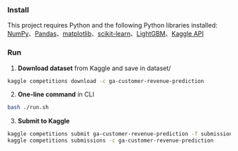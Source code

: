 ### Install

This project requires Python and the following Python libraries installed:
[NumPy](http://www.numpy.org/)、[Pandas](http://pandas.pydata.org/)、[matplotlib](https://matplotlib.org/)、[scikit-learn](http://scikit-learn.org/stable/)、[LightGBM](https://github.com/Microsoft/LightGBM)、[Kaggle API](https://github.com/Kaggle/kaggle-api)

### Run
1. **Download dataset** from Kaggle and save in dataset/

```bash
kaggle competitions download -c ga-customer-revenue-prediction
```

2. **One-line command** in CLI

```bash
bash ./run.sh
```

3. **Submit to Kaggle**

```bash
kaggle competitions submit ga-customer-revenue-prediction -f submission.csv -m 'I love you, jo4x962k7JL'
kaggle competitions submissions -c ga-customer-revenue-prediction
```
